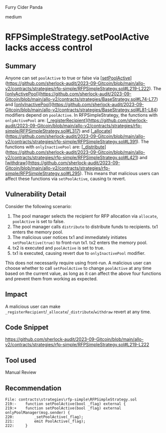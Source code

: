 Furry Cider Panda

medium

# RFPSimpleStrategy.setPoolActive lacks access control
## Summary

Anyone can set `poolActive` to true or false via [[setPoolActive](https://github.com/sherlock-audit/2023-09-Gitcoin/blob/main/allo-v2/contracts/strategies/rfp-simple/RFPSimpleStrategy.sol#L219-L222)](https://github.com/sherlock-audit/2023-09-Gitcoin/blob/main/allo-v2/contracts/strategies/rfp-simple/RFPSimpleStrategy.sol#L219-L222). The [[onlyActivePool](https://github.com/sherlock-audit/2023-09-Gitcoin/blob/main/allo-v2/contracts/strategies/BaseStrategy.sol#L74-L77)](https://github.com/sherlock-audit/2023-09-Gitcoin/blob/main/allo-v2/contracts/strategies/BaseStrategy.sol#L74-L77) and [[onlyInactivePool](https://github.com/sherlock-audit/2023-09-Gitcoin/blob/main/allo-v2/contracts/strategies/BaseStrategy.sol#L81-L84)](https://github.com/sherlock-audit/2023-09-Gitcoin/blob/main/allo-v2/contracts/strategies/BaseStrategy.sol#L81-L84) modifiers depend on `poolActive`. In RFPSimpleStrategy, the functions with `onlyActivePool` are: [[_registerRecipient](https://github.com/sherlock-audit/2023-09-Gitcoin/blob/main/allo-v2/contracts/strategies/rfp-simple/RFPSimpleStrategy.sol#L317)](https://github.com/sherlock-audit/2023-09-Gitcoin/blob/main/allo-v2/contracts/strategies/rfp-simple/RFPSimpleStrategy.sol#L317) and [[_allocate](https://github.com/sherlock-audit/2023-09-Gitcoin/blob/main/allo-v2/contracts/strategies/rfp-simple/RFPSimpleStrategy.sol#L391)](https://github.com/sherlock-audit/2023-09-Gitcoin/blob/main/allo-v2/contracts/strategies/rfp-simple/RFPSimpleStrategy.sol#L391). The functions with `onlyInactivePool` are: [[_distribute](https://github.com/sherlock-audit/2023-09-Gitcoin/blob/main/allo-v2/contracts/strategies/rfp-simple/RFPSimpleStrategy.sol#L421)](https://github.com/sherlock-audit/2023-09-Gitcoin/blob/main/allo-v2/contracts/strategies/rfp-simple/RFPSimpleStrategy.sol#L421) and [[withdraw](https://github.com/sherlock-audit/2023-09-Gitcoin/blob/main/allo-v2/contracts/strategies/rfp-simple/RFPSimpleStrategy.sol#L295)](https://github.com/sherlock-audit/2023-09-Gitcoin/blob/main/allo-v2/contracts/strategies/rfp-simple/RFPSimpleStrategy.sol#L295). This means that malicious users can affect these functions via `setPoolActive`, causing tx revert.

## Vulnerability Detail

Consider the following scenario:

1.  The pool manager selects the recipient for RFP allocation via `allocate`, `poolActive` is set to false.
2.  The pool manager calls `distribute` to distribute funds to recipients. tx1 enters the memory pool.
3.  The malicious user notices tx1 and immediately initiates `setPoolActive(true)` to front-run tx1. tx2 enters the memory pool.
4.  tx2 is executed and `poolActive` is set to true.
5.  tx1 is executed, causing revert due to `onlyInactivePool` modifier.

This does not necessarily require using front-run. A malicious user can choose whether to call `setPoolActive` to change `poolActive` at any time based on the current value, as long as it can affect the above four functions and prevent them from working as expected.

## Impact

A malicious user can make `_registerRecipient`/`_allocate`/`_distribute`/`withdraw` revert at any time.

## Code Snippet

https://github.com/sherlock-audit/2023-09-Gitcoin/blob/main/allo-v2/contracts/strategies/rfp-simple/RFPSimpleStrategy.sol#L219-L222

## Tool used

Manual Review

## Recommendation

```fix
File: contracts\strategies\rfp-simple\RFPSimpleStrategy.sol
219:-    function setPoolActive(bool _flag) external {
219:+    function setPoolActive(bool _flag) external onlyPoolManager(msg.sender) {
220:         _setPoolActive(_flag);
221:         emit PoolActive(_flag);
222:     }
```